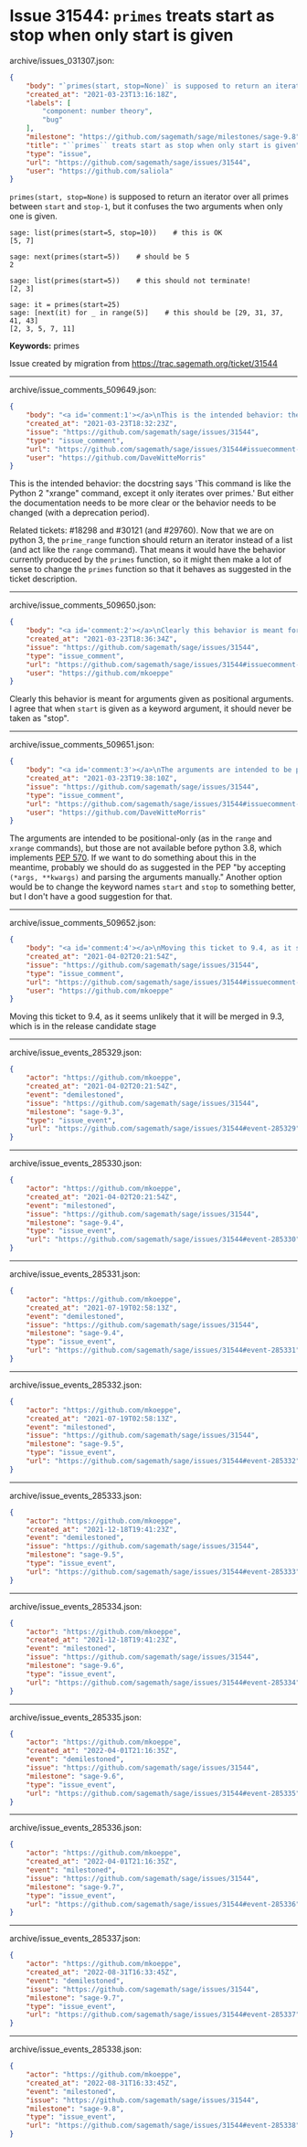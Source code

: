 # Issue 31544: ``primes`` treats start as stop when only start is given

archive/issues_031307.json:
```json
{
    "body": "`primes(start, stop=None)` is supposed to return an iterator over all primes between `start` and `stop-1`, but it confuses the two arguments when only one is given.\n\n```\nsage: list(primes(start=5, stop=10))    # this is OK\n[5, 7]\n\nsage: next(primes(start=5))    # should be 5\n2\n\nsage: list(primes(start=5))    # this should not terminate!\n[2, 3]\n\nsage: it = primes(start=25)\nsage: [next(it) for _ in range(5)]    # this should be [29, 31, 37, 41, 43]\n[2, 3, 5, 7, 11]\n```\n\n\n**Keywords:** primes\n\nIssue created by migration from https://trac.sagemath.org/ticket/31544\n\n",
    "created_at": "2021-03-23T13:16:18Z",
    "labels": [
        "component: number theory",
        "bug"
    ],
    "milestone": "https://github.com/sagemath/sage/milestones/sage-9.8",
    "title": "``primes`` treats start as stop when only start is given",
    "type": "issue",
    "url": "https://github.com/sagemath/sage/issues/31544",
    "user": "https://github.com/saliola"
}
```
`primes(start, stop=None)` is supposed to return an iterator over all primes between `start` and `stop-1`, but it confuses the two arguments when only one is given.

```
sage: list(primes(start=5, stop=10))    # this is OK
[5, 7]

sage: next(primes(start=5))    # should be 5
2

sage: list(primes(start=5))    # this should not terminate!
[2, 3]

sage: it = primes(start=25)
sage: [next(it) for _ in range(5)]    # this should be [29, 31, 37, 41, 43]
[2, 3, 5, 7, 11]
```


**Keywords:** primes

Issue created by migration from https://trac.sagemath.org/ticket/31544





---

archive/issue_comments_509649.json:
```json
{
    "body": "<a id='comment:1'></a>\nThis is the intended behavior: the docstring says 'This command is like the Python 2 \"xrange\" command, except it only iterates over primes.' But either the documentation needs to be more clear or the behavior needs to be changed (with a deprecation period).\n\nRelated tickets: #18298 and #30121 (and #29760). Now that we are on python 3, the `prime_range` function should return an iterator instead of a list (and act like the `range` command). That means it would have the behavior currently produced by the `primes` function, so it might then make a lot of sense to change the `primes` function so that it behaves as suggested in the ticket description.",
    "created_at": "2021-03-23T18:32:23Z",
    "issue": "https://github.com/sagemath/sage/issues/31544",
    "type": "issue_comment",
    "url": "https://github.com/sagemath/sage/issues/31544#issuecomment-509649",
    "user": "https://github.com/DaveWitteMorris"
}
```

<a id='comment:1'></a>
This is the intended behavior: the docstring says 'This command is like the Python 2 "xrange" command, except it only iterates over primes.' But either the documentation needs to be more clear or the behavior needs to be changed (with a deprecation period).

Related tickets: #18298 and #30121 (and #29760). Now that we are on python 3, the `prime_range` function should return an iterator instead of a list (and act like the `range` command). That means it would have the behavior currently produced by the `primes` function, so it might then make a lot of sense to change the `primes` function so that it behaves as suggested in the ticket description.



---

archive/issue_comments_509650.json:
```json
{
    "body": "<a id='comment:2'></a>\nClearly this behavior is meant for arguments given as positional arguments. I agree that when `start` is given as a keyword argument, it should never be taken as \"stop\".",
    "created_at": "2021-03-23T18:36:34Z",
    "issue": "https://github.com/sagemath/sage/issues/31544",
    "type": "issue_comment",
    "url": "https://github.com/sagemath/sage/issues/31544#issuecomment-509650",
    "user": "https://github.com/mkoeppe"
}
```

<a id='comment:2'></a>
Clearly this behavior is meant for arguments given as positional arguments. I agree that when `start` is given as a keyword argument, it should never be taken as "stop".



---

archive/issue_comments_509651.json:
```json
{
    "body": "<a id='comment:3'></a>\nThe arguments are intended to be positional-only (as in the `range` and `xrange` commands), but those are not available before python 3.8, which implements [PEP 570](https://www.python.org/dev/peps/pep-0570/). If we want to do something about this in the meantime, probably we should do as suggested in the PEP \"by accepting `(*args, **kwargs)` and parsing the arguments manually.\" Another option would be to change the keyword names `start` and `stop` to something better, but I don't have a good suggestion for that.",
    "created_at": "2021-03-23T19:38:10Z",
    "issue": "https://github.com/sagemath/sage/issues/31544",
    "type": "issue_comment",
    "url": "https://github.com/sagemath/sage/issues/31544#issuecomment-509651",
    "user": "https://github.com/DaveWitteMorris"
}
```

<a id='comment:3'></a>
The arguments are intended to be positional-only (as in the `range` and `xrange` commands), but those are not available before python 3.8, which implements [PEP 570](https://www.python.org/dev/peps/pep-0570/). If we want to do something about this in the meantime, probably we should do as suggested in the PEP "by accepting `(*args, **kwargs)` and parsing the arguments manually." Another option would be to change the keyword names `start` and `stop` to something better, but I don't have a good suggestion for that.



---

archive/issue_comments_509652.json:
```json
{
    "body": "<a id='comment:4'></a>\nMoving this ticket to 9.4, as it seems unlikely that it will be merged in 9.3, which is in the release candidate stage",
    "created_at": "2021-04-02T20:21:54Z",
    "issue": "https://github.com/sagemath/sage/issues/31544",
    "type": "issue_comment",
    "url": "https://github.com/sagemath/sage/issues/31544#issuecomment-509652",
    "user": "https://github.com/mkoeppe"
}
```

<a id='comment:4'></a>
Moving this ticket to 9.4, as it seems unlikely that it will be merged in 9.3, which is in the release candidate stage



---

archive/issue_events_285329.json:
```json
{
    "actor": "https://github.com/mkoeppe",
    "created_at": "2021-04-02T20:21:54Z",
    "event": "demilestoned",
    "issue": "https://github.com/sagemath/sage/issues/31544",
    "milestone": "sage-9.3",
    "type": "issue_event",
    "url": "https://github.com/sagemath/sage/issues/31544#event-285329"
}
```



---

archive/issue_events_285330.json:
```json
{
    "actor": "https://github.com/mkoeppe",
    "created_at": "2021-04-02T20:21:54Z",
    "event": "milestoned",
    "issue": "https://github.com/sagemath/sage/issues/31544",
    "milestone": "sage-9.4",
    "type": "issue_event",
    "url": "https://github.com/sagemath/sage/issues/31544#event-285330"
}
```



---

archive/issue_events_285331.json:
```json
{
    "actor": "https://github.com/mkoeppe",
    "created_at": "2021-07-19T02:58:13Z",
    "event": "demilestoned",
    "issue": "https://github.com/sagemath/sage/issues/31544",
    "milestone": "sage-9.4",
    "type": "issue_event",
    "url": "https://github.com/sagemath/sage/issues/31544#event-285331"
}
```



---

archive/issue_events_285332.json:
```json
{
    "actor": "https://github.com/mkoeppe",
    "created_at": "2021-07-19T02:58:13Z",
    "event": "milestoned",
    "issue": "https://github.com/sagemath/sage/issues/31544",
    "milestone": "sage-9.5",
    "type": "issue_event",
    "url": "https://github.com/sagemath/sage/issues/31544#event-285332"
}
```



---

archive/issue_events_285333.json:
```json
{
    "actor": "https://github.com/mkoeppe",
    "created_at": "2021-12-18T19:41:23Z",
    "event": "demilestoned",
    "issue": "https://github.com/sagemath/sage/issues/31544",
    "milestone": "sage-9.5",
    "type": "issue_event",
    "url": "https://github.com/sagemath/sage/issues/31544#event-285333"
}
```



---

archive/issue_events_285334.json:
```json
{
    "actor": "https://github.com/mkoeppe",
    "created_at": "2021-12-18T19:41:23Z",
    "event": "milestoned",
    "issue": "https://github.com/sagemath/sage/issues/31544",
    "milestone": "sage-9.6",
    "type": "issue_event",
    "url": "https://github.com/sagemath/sage/issues/31544#event-285334"
}
```



---

archive/issue_events_285335.json:
```json
{
    "actor": "https://github.com/mkoeppe",
    "created_at": "2022-04-01T21:16:35Z",
    "event": "demilestoned",
    "issue": "https://github.com/sagemath/sage/issues/31544",
    "milestone": "sage-9.6",
    "type": "issue_event",
    "url": "https://github.com/sagemath/sage/issues/31544#event-285335"
}
```



---

archive/issue_events_285336.json:
```json
{
    "actor": "https://github.com/mkoeppe",
    "created_at": "2022-04-01T21:16:35Z",
    "event": "milestoned",
    "issue": "https://github.com/sagemath/sage/issues/31544",
    "milestone": "sage-9.7",
    "type": "issue_event",
    "url": "https://github.com/sagemath/sage/issues/31544#event-285336"
}
```



---

archive/issue_events_285337.json:
```json
{
    "actor": "https://github.com/mkoeppe",
    "created_at": "2022-08-31T16:33:45Z",
    "event": "demilestoned",
    "issue": "https://github.com/sagemath/sage/issues/31544",
    "milestone": "sage-9.7",
    "type": "issue_event",
    "url": "https://github.com/sagemath/sage/issues/31544#event-285337"
}
```



---

archive/issue_events_285338.json:
```json
{
    "actor": "https://github.com/mkoeppe",
    "created_at": "2022-08-31T16:33:45Z",
    "event": "milestoned",
    "issue": "https://github.com/sagemath/sage/issues/31544",
    "milestone": "sage-9.8",
    "type": "issue_event",
    "url": "https://github.com/sagemath/sage/issues/31544#event-285338"
}
```
